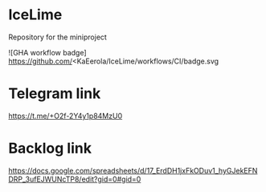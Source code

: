 # IceLime
Repository for the miniproject

![GHA workflow badge] https://github.com/<KaEerola/IceLime/workflows/CI/badge.svg

# Telegram link

https://t.me/+O2f-2Y4y1p84MzU0

# Backlog link

https://docs.google.com/spreadsheets/d/17_ErdDH1jxFkODuv1_hyGJekEFNDRP_3ufEJWUNcTP8/edit?gid=0#gid=0


